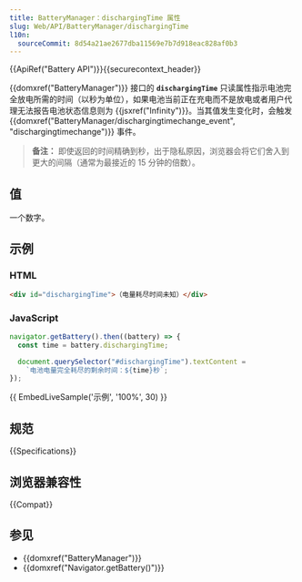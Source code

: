 ```yaml
---
title: BatteryManager：dischargingTime 属性
slug: Web/API/BatteryManager/dischargingTime
l10n:
  sourceCommit: 8d54a21ae2677dba11569e7b7d918eac828af0b3
---
```


{{ApiRef("Battery API")}}{{securecontext_header}}

{{domxref("BatteryManager")}} 接口的 **`dischargingTime`** 只读属性指示电池完全放电所需的时间（以秒为单位），如果电池当前正在充电而不是放电或者用户代理无法报告电池状态信息则为 {{jsxref("Infinity")}}。当其值发生变化时，会触发 {{domxref("BatteryManager/dischargingtimechange_event", "dischargingtimechange")}} 事件。

> **备注：** 即使返回的时间精确到秒，出于隐私原因，浏览器会将它们舍入到更大的间隔（通常为最接近的 15 分钟的倍数）。

## 值

一个数字。

## 示例

### HTML

```html
<div id="dischargingTime">（电量耗尽时间未知）</div>
```

### JavaScript

```js
navigator.getBattery().then((battery) => {
  const time = battery.dischargingTime;

  document.querySelector("#dischargingTime").textContent =
    `电池电量完全耗尽的剩余时间：${time}秒`;
});
```

{{ EmbedLiveSample('示例', '100%', 30) }}

## 规范

{{Specifications}}

## 浏览器兼容性

{{Compat}}

## 参见

- {{domxref("BatteryManager")}}
- {{domxref("Navigator.getBattery()")}}
